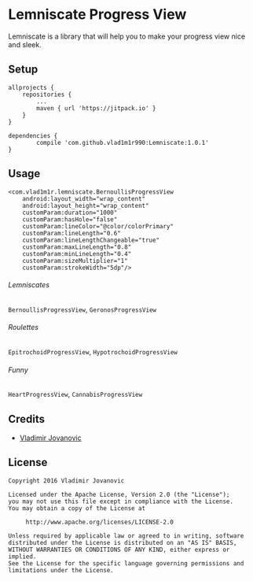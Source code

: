 # Lemniscate Progress View

Lemniscate is a library that will help you to make your progress view nice and sleek.


Setup
-----
    allprojects {
        repositories {
            ...
            maven { url 'https://jitpack.io' }
        }
    }

    dependencies {
            compile 'com.github.vlad1m1r990:Lemniscate:1.0.1'
    }

Usage
-----

    <com.vlad1m1r.lemniscate.BernoullisProgressView
        android:layout_width="wrap_content"
        android:layout_height="wrap_content"
        customParam:duration="1000"
        customParam:hasHole="false"
        customParam:lineColor="@color/colorPrimary"
        customParam:lineLength="0.6"
        customParam:lineLengthChangeable="true"
        customParam:maxLineLength="0.8"
        customParam:minLineLength="0.4"
        customParam:sizeMultiplier="1"
        customParam:strokeWidth="5dp"/>

###### Lemniscates
`BernoullisProgressView`, `GeronosProgressView`

###### Roulettes
`EpitrochoidProgressView`, `HypotrochoidProgressView`

###### Funny
`HeartProgressView`, `CannabisProgressView`



Credits
-------

+ [Vladimir Jovanovic](https://github.com/vlad1m1r990)

License
-------

    Copyright 2016 Vladimir Jovanovic

    Licensed under the Apache License, Version 2.0 (the "License");
    you may not use this file except in compliance with the License.
    You may obtain a copy of the License at

         http://www.apache.org/licenses/LICENSE-2.0

    Unless required by applicable law or agreed to in writing, software
    distributed under the License is distributed on an "AS IS" BASIS,
    WITHOUT WARRANTIES OR CONDITIONS OF ANY KIND, either express or implied.
    See the License for the specific language governing permissions and
    limitations under the License.